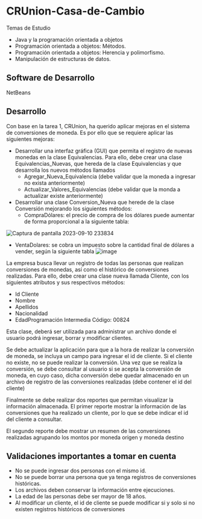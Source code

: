 # CRUnion-Casa-de-Cambio

Temas de Estudio
* Java y la programación orientada a objetos
* Programación orientada a objetos: Métodos.
* Programación orientada a objetos: Herencia y polimorfismo.
* Manipulación de estructuras de datos.

## Software de Desarrollo
NetBeans

## Desarrollo
Con base en la tarea 1, CRUnion, ha querido aplicar mejoras en el sistema de conversiones de
moneda. Es por ello que se requiere aplicar las siguientes mejoras:
* Desarrollar una interfaz gráfica (GUI) que permita el registro de nuevas monedas en la clase
Equivalencias. Para ello, debe crear una clase Equivalencias_Nuevas, que hereda de la clase
Equivalencias y que desarrolla los nuevos métodos llamados
  * Agregar_Nueva_Equivalencia (debe validar que la moneda a ingresar no exista anteriormente)
  * Actualizar_Valores_Equivalencias (debe validar que la monda a actualizar existe anteriormente)
* Desarrollar una clase Conversion_Nueva que herede de la clase Conversión mejorando los
siguientes métodos:
  * CompraDólares: el precio de compra de los dólares puede aumentar de forma proporcional a la siguiente tabla:
 
![Captura de pantalla 2023-09-10 233834](https://github.com/josuecross/CRUnion-Casa-de-Cambio/assets/85675115/6e6b19e9-d2c1-472b-8eb8-67be3157a8cf)

* VentaDolares: se cobra un impuesto sobre la cantidad final de dólares a vender, según la siguiente tabla
![image](https://github.com/josuecross/CRUnion-Casa-de-Cambio/assets/85675115/600d703c-c168-45f4-9569-0336cd9534d4)


La empresa busca llevar un registro de todas las personas que realizan conversiones de monedas, así como el histórico de conversiones realizadas.
Para ello, debe crear una clase nueva llamada Cliente, con los siguientes atributos y sus respectivos
métodos:
* Id Cliente
* Nombre
* Apellidos
* Nacionalidad
* EdadProgramación Intermedia Código: 00824

Esta clase, deberá ser utilizada para administrar un archivo donde el usuario podrá ingresar, borrar y
modificar clientes.

Se debe actualizar la aplicación para que a la hora de realizar la conversión de moneda, se incluya un
campo para ingresar el id de cliente. Si el cliente no existe, no se puede realizar la conversión.
Una vez que se realiza la conversión, se debe consultar al usuario si se acepta la conversión de
moneda, en cuyo caso, dicha conversión debe quedar almacenado en un archivo de registro de las
conversiones realizadas (debe contener el id del cliente)

Finalmente se debe realizar dos reportes que permitan visualizar la información almacenada. El primer
reporte mostrar la información de las conversiones que ha realizado un cliente, por lo que se debe
indicar el id del cliente a consultar.

El segundo reporte debe mostrar un resumen de las conversiones realizadas agrupando los montos
por moneda origen y moneda destino

## Validaciones importantes a tomar en cuenta
* No se puede ingresar dos personas con el mismo id.
* No se puede borrar una persona que ya tenga registros de conversiones históricas.
* Los archivos deben conservar la información entre ejecuciones.
* La edad de las personas debe ser mayor de 18 años.
* Al modificar un cliente, el id de cliente se puede modificar si y solo si no existen
registros históricos de conversiones
